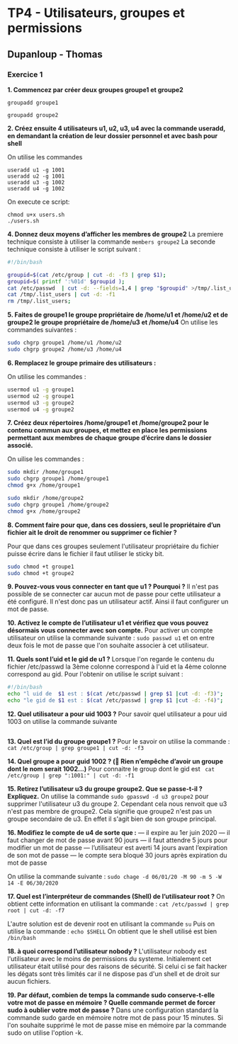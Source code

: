 # TP4 - Utilisateurs, groupes et permissions
## Dupanloup - Thomas

### Exercice 1

__1. Commencez par créer deux groupes groupe1 et groupe2__

```groupadd groupe1```

```groupadd groupe2```

__2. Créez ensuite 4 utilisateurs u1, u2, u3, u4 avec la commande useradd, en demandant la création de
leur dossier personnel et avec bash pour shell__

On utilise les commandes
```
useradd u1 -g 1001
useradd u2 -g 1001
useradd u3 -g 1002
useradd u4 -g 1002
```

On execute ce script: 
```
chmod u+x users.sh
./users.sh
```

__4. Donnez deux moyens d’afficher les membres de groupe2__
La premiere technique consiste à utiliser la commande ``` members groupe2 ```
La seconde technique consiste à utiliser le script suivant : 
```bash 
#!/bin/bash

groupid=$(cat /etc/group | cut -d: -f3 | grep $1);
groupid=$( printf ':%01d' $groupid );
cat /etc/passwd  | cut -d: --fields=1,4 | grep "$groupid" >/tmp/.list_users ;
cat /tmp/.list_users | cut -d: -f1
rm /tmp/.list_users;
```

__5. Faites de groupe1 le groupe propriétaire de /home/u1 et /home/u2 et de groupe2 le groupe propriétaire
de /home/u3 et /home/u4__
On utilise les commandes suivantes : 
```bash
sudo chgrp groupe1 /home/u1 /home/u2
sudo chgrp groupe2 /home/u3 /home/u4
```


__6. Remplacez le groupe primaire des utilisateurs :__ 

On utilise les commandes :
``` bash 
usermod u1 -g groupe1 
usermod u2 -g groupe1 
usermod u3 -g groupe2
usermod u4 -g groupe2
```

__7. Créez deux répertoires /home/groupe1 et /home/groupe2 pour le contenu commun aux groupes, et
mettez en place les permissions permettant aux membres de chaque groupe d’écrire dans le dossier
associé.__

On uilise les commandes : 
```bash 
sudo mkdir /home/groupe1
sudo chgrp groupe1 /home/groupe1
chmod g+x /home/groupe1

sudo mkdir /home/groupe2
sudo chgrp groupe1 /home/groupe2
chmod g+x /home/groupe2
```

__8. Comment faire pour que, dans ces dossiers, seul le propriétaire d’un fichier ait le droit de renommer
ou supprimer ce fichier ?__

Pour que dans ces groupes seulement l'utilisateur propriétaire du fichier puisse écrire dans le fichier il faut utiliser le sticky bit. 
```bash
sudo chmod +t groupe1
sudo chmod +t groupe2
```
__9. Pouvez-vous vous connecter en tant que u1 ? Pourquoi ?__
Il n'est pas possible de se connecter car aucun mot de passe pour cette utilisateur a été configuré. Il n'est donc pas un utilisateur actif. Ainsi il faut configurer un mot de passe. 


__10. Activez le compte de l’utilisateur u1 et vérifiez que vous pouvez désormais vous connecter avec son
compte.__
Pour activer un compte utilisateur on utilise la commande suivante : 
```sudo passwd u1``` et on entre deux fois le mot de passe que l'on souhaite associer à cet utilisateur.


__11. Quels sont l’uid et le gid de u1 ?__
Lorsque l'on regarde le contenu du fichier /etc/passwd la 3ème colonne correspond à l'uid et la 4ème colonne correspond au gid.
Pour l'obtenir on utilise le script suivant : 
```bash
#!/bin/bash
echo "l uid de  $1 est : $(cat /etc/passwd | grep $1 |cut -d: -f3)";
echo "le gid de $1 est : $(cat /etc/passwd | grep $1 |cut -d: -f4)";
```

__12. Quel utilisateur a pour uid 1003 ?__
Pour savoir quel utilisateur a pour uid 1003 on utilise la commande suivante
```bash cat /etc/passwd | cut -d: --fields=1,4 | grep 1003 | cut -d: -f2
```

__13. Quel est l’id du groupe groupe1 ?__
Pour le savoir on utilise la commande : 
``` cat /etc/group | grep groupe1 | cut -d: -f3 ```

__14. Quel groupe a pour guid 1002 ? ( Rien n’empêche d’avoir un groupe dont le nom serait 1002...)__
Pour connaitre le group dont le gid est 
```  cat /etc/group | grep ":1001:" | cut -d: -f1 ``` 

__15. Retirez l’utilisateur u3 du groupe groupe2. Que se passe-t-il ? Expliquez.__
On utilise la commande ```sudo gpasswd -d u3 groupe2``` pour supprimer l'utilisateur u3 du groupe 2.
Cependant cela nous renvoit que u3 n'est pas membre de groupe2.
Cela signifie que groupe2 n'est pas un groupe secondaire de u3. En effet il s'agit bien de son groupe principal. 

__16. Modifiez le compte de u4 de sorte que :__
— il expire au 1er juin 2020
— il faut changer de mot de passe avant 90 jours
— il faut attendre 5 jours pour modifier un mot de passe
— l’utilisateur est averti 14 jours avant l’expiration de son mot de passe
— le compte sera bloqué 30 jours après expiration du mot de passe

On utilise la commande suivante : ```sudo chage -d 06/01/20 -M 90 -m 5 -W 14 -E 06/30/2020 ```

__17. Quel est l’interpréteur de commandes (Shell) de l’utilisateur root ?__
On obtient cette information en utilisant la commande : 
```cat /etc/passwd | grep root | cut -d: -f7```

L'autre solution est de devenir root en utilisant la commande  ```su``` 
Puis on utilise la commande :
```echo $SHELL```
On obtient que le shell utilisé est bien ```/bin/bash```

__18. à quoi correspond l’utilisateur nobody ?__
L'utilisateur nobody est l'utilisateur avec le moins de permissions du systeme. Initialement cet utilisateur était utilisé pour des raisons de sécurité. Si celui ci se fait hacker les dégats sont très limités car il ne dispose pas d'un shell et de droit sur aucun fichiers. 


__19. Par défaut, combien de temps la commande sudo conserve-t-elle votre mot de passe en mémoire ?
Quelle commande permet de forcer sudo à oublier votre mot de passe ?__
Dans une configuration standard la commande sudo garde en mémoire notre mot de pass pour 15 minutes.
Si l'on souhaite supprimé le mot de passe mise en mémoire par la commande sudo on utilise l'option -k. 
